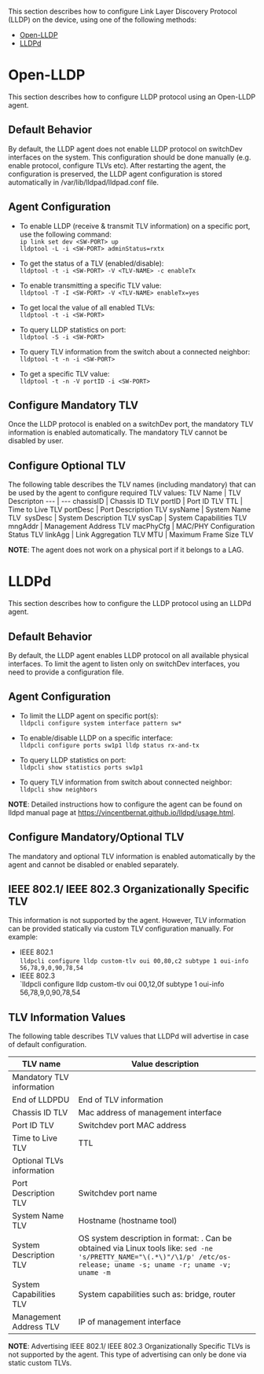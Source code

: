 This section describes how to configure Link Layer Discovery Protocol (LLDP) on the device, using one of the following methods:
* [Open-LLDP](#open-lldp)
* [LLDPd](#lldpd)
 
# Open-LLDP
This section describes how to configure LLDP protocol using an Open-LLDP agent.  
## Default Behavior
By default, the LLDP agent does not enable LLDP protocol on switchDev interfaces on the system. This configuration should be done manually (e.g. enable protocol, configure TLVs etc). After restarting the agent, the configuration is preserved, the LLDP agent configuration is stored automatically in /var/lib/lldpad/lldpad.conf file.  

## Agent Configuration
* To enable LLDP (receive & transmit TLV information) on a specific port, use the following command:  
`ip link set dev <SW-PORT> up`  
`lldptool -L -i <SW-PORT> adminStatus=rxtx`  

* To get the status of a TLV (enabled/disable):  
`lldptool -t -i <SW-PORT> -V <TLV-NAME> -c enableTx`  

* To enable transmitting a specific TLV value:  
`lldptool -T -I <SW-PORT> -V <TLV-NAME> enableTx=yes`  

* To get local the value of all enabled TLVs:  
`lldptool -t -i <SW-PORT>`  

* To query LLDP statistics on port:  
`lldptool -S -i <SW-PORT>`  

* To query TLV information from the switch about a connected neighbor:  
`lldptool -t -n -i <SW-PORT>`  

* To get a specific TLV value:  
`lldptool -t -n -V portID -i <SW-PORT>`   

## Configure Mandatory TLV  
Once the LLDP protocol is enabled on a switchDev port, the mandatory TLV information is enabled automatically. The mandatory TLV cannot be disabled by user.  

## Configure Optional TLV  
The following table describes the TLV names (including mandatory) that can be used by the agent to configure required TLV values:
TLV Name	|	TLV Descripton
--- | ---
chassisID	|	Chassis ID TLV
portID	|	Port ID TLV
TTL	|	Time to Live TLV
portDesc	|	Port Description TLV
sysName	|	System Name TLV 
sysDesc	|	System Description TLV
sysCap	|	System Capabilities TLV
mngAddr	|	Management Address TLV
macPhyCfg	|	MAC/PHY Configuration Status TLV
linkAgg	|	Link Aggregation TLV
MTU	|	Maximum Frame Size TLV

**NOTE**: The agent does not work on a physical port if it belongs to a LAG.  

# LLDPd
This section describes how to configure the LLDP protocol using an LLDPd agent.

## Default Behavior
By default, the LLDP agent enables LLDP protocol on all available physical interfaces. To limit the agent to listen only on switchDev interfaces, you need to provide a configuration file.

## Agent Configuration

* To limit the LLDP agent on specific port(s):  
`lldpcli configure system interface pattern sw*`  

* To enable/disable LLDP on a specific interface:  
`lldpcli configure ports sw1p1 lldp status rx-and-tx`  

* To query LLDP statistics on port:  
`lldpcli show statistics ports sw1p1`  

* To query TLV information from switch about connected neighbor:  
`lldpcli show neighbors`    

**NOTE**: Detailed instructions how to configure the agent can be found on lldpd manual page at https://vincentbernat.github.io/lldpd/usage.html.  

## Configure Mandatory/Optional TLV  
The mandatory and optional TLV information is enabled automatically by the agent and cannot be disabled or enabled separately.  

## IEEE 802.1/ IEEE 802.3 Organizationally Specific TLV
This information is not supported by the agent. However, TLV information can be provided statically via custom TLV configuration manually. For example:  

* IEEE 802.1   
`lldpcli configure lldp custom-tlv oui 00,80,c2 subtype 1 oui-info 56,78,9,0,90,78,54`  
* IEEE 802.3  
`lldpcli configure lldp custom-tlv oui 00,12,0f subtype 1 oui-info 56,78,9,0,90,78,54

## TLV Information Values  
The following table describes TLV values that LLDPd will advertise in case of default configuration.  

|TLV name | Value description |
|---- | ---|
|Mandatory TLV information|
|End of LLDPDU | End of TLV information|
|Chassis ID TLV | Mac address of management interface|
|Port ID TLV | Switchdev port MAC address|
|Time to Live TLV | TTL|
|Optional TLVs information|
|Port Description TLV | Switchdev port name|
|System Name TLV	| Hostname (hostname tool)|
|System Description TLV | OS system description in format: <OS release name> <kernel name> <kernel release> <kernel version> <machine hardware name>. Can be obtained via Linux tools like:  `sed -ne 's/PRETTY_NAME="\(.*\)"/\1/p' /etc/os-release; uname -s; uname -r; uname -v; uname -m`|
|System Capabilities TLV	 | System capabilities such as: bridge, router|
|Management Address TLV | IP of management interface|

**NOTE**: Advertising IEEE 802.1/ IEEE 802.3 Organizationally Specific TLVs is not supported by the agent. This type of advertising can only be done via static custom TLVs.

